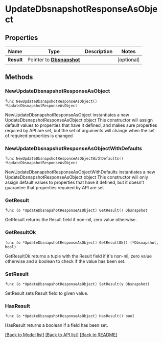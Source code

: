 # UpdateDbsnapshotResponseAsObject

## Properties

Name | Type | Description | Notes
------------ | ------------- | ------------- | -------------
**Result** | Pointer to [**Dbsnapshot**](Dbsnapshot.md) |  | [optional] 

## Methods

### NewUpdateDbsnapshotResponseAsObject

`func NewUpdateDbsnapshotResponseAsObject() *UpdateDbsnapshotResponseAsObject`

NewUpdateDbsnapshotResponseAsObject instantiates a new UpdateDbsnapshotResponseAsObject object
This constructor will assign default values to properties that have it defined,
and makes sure properties required by API are set, but the set of arguments
will change when the set of required properties is changed

### NewUpdateDbsnapshotResponseAsObjectWithDefaults

`func NewUpdateDbsnapshotResponseAsObjectWithDefaults() *UpdateDbsnapshotResponseAsObject`

NewUpdateDbsnapshotResponseAsObjectWithDefaults instantiates a new UpdateDbsnapshotResponseAsObject object
This constructor will only assign default values to properties that have it defined,
but it doesn't guarantee that properties required by API are set

### GetResult

`func (o *UpdateDbsnapshotResponseAsObject) GetResult() Dbsnapshot`

GetResult returns the Result field if non-nil, zero value otherwise.

### GetResultOk

`func (o *UpdateDbsnapshotResponseAsObject) GetResultOk() (*Dbsnapshot, bool)`

GetResultOk returns a tuple with the Result field if it's non-nil, zero value otherwise
and a boolean to check if the value has been set.

### SetResult

`func (o *UpdateDbsnapshotResponseAsObject) SetResult(v Dbsnapshot)`

SetResult sets Result field to given value.

### HasResult

`func (o *UpdateDbsnapshotResponseAsObject) HasResult() bool`

HasResult returns a boolean if a field has been set.


[[Back to Model list]](../README.md#documentation-for-models) [[Back to API list]](../README.md#documentation-for-api-endpoints) [[Back to README]](../README.md)


